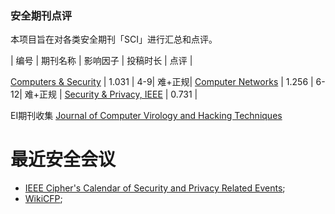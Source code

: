 ### 安全期刊点评

本项目旨在对各类安全期刊「SCI」进行汇总和点评。

| 编号 | 期刊名称 | 影响因子 | 投稿时长 | 点评 |

[Computers & Security](http://www.journals.elsevier.com/computers-and-security/) | 1.031 | 4-9| 难+正规|
[Computer Networks](http://www.journals.elsevier.com/computer-networks) |  1.256  | 6-12| 难+正规 |
[Security & Privacy, IEEE](http://www.computer.org/web/computingnow/securityandprivacy) | 0.731 |


EI期刊收集
[Journal of Computer Virology and Hacking Techniques](http://www.springer.com/computer/journal/11416)


# 最近安全会议

+ [IEEE Cipher's Calendar of Security and Privacy Related Events](http://www.ieee-security.org/Calendar/cipher-hypercalendar.html);
+ [WikiCFP](http://wikicfp.com/cfp/call?conference=security&skip=1);
